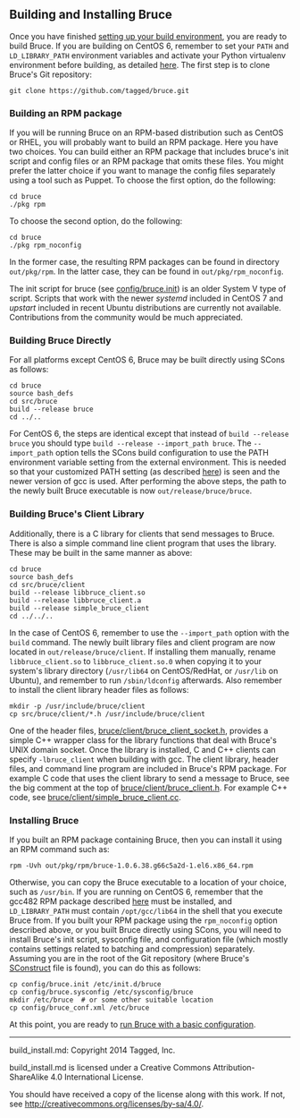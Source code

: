 ## Building and Installing Bruce

Once you have finished [setting up your build environment](https://github.com/tagged/bruce#setting-up-a-build-environment),
you are ready to build Bruce.  If you are building on CentOS 6, remember to set
your `PATH` and `LD_LIBRARY_PATH` environment variables and activate your
Python virtualenv environment before building, as detailed
[here](https://github.com/tagged/bruce/blob/master/doc/centos_6_5_env.md).  The
first step is to clone Bruce's Git repository:

```
git clone https://github.com/tagged/bruce.git
```

### Building an RPM package

If you will be running Bruce on an RPM-based distribution such as CentOS or
RHEL, you will probably want to build an RPM package.  Here you have two
choices.  You can build either an RPM package that includes bruce's init script
and config files or an RPM package that omits these files.  You might prefer
the latter choice if you want to manage the config files separately using a
tool such as Puppet.  To choose the first option, do the following:

```
cd bruce
./pkg rpm
```

To choose the second option, do the following:

```
cd bruce
./pkg rpm_noconfig
```

In the former case, the resulting RPM packages can be found in directory
`out/pkg/rpm`.  In the latter case, they can be found in
`out/pkg/rpm_noconfig`.

The init script for bruce (see
[config/bruce.init](https://github.com/tagged/bruce/blob/master/config/bruce.init))
is an older System V type of script.  Scripts that work with the newer
*systemd* included in CentOS 7 and *upstart* included in recent Ubuntu
distributions are currently not available.  Contributions from the community
would be much appreciated.

### Building Bruce Directly

For all platforms except CentOS 6, Bruce may be built directly using SCons as
follows:

```
cd bruce
source bash_defs
cd src/bruce
build --release bruce
cd ../..
```

For CentOS 6, the steps are identical except that instead of
`build --release bruce` you should type `build --release --import_path bruce`.
The `--import_path` option tells the SCons build configuration to use the PATH
environment variable setting from the external environment.  This is needed
so that your customized PATH setting (as described
[here](https://github.com/tagged/bruce/blob/master/doc/centos_6_5_env.md#building-and-installing-gcc-482))
is seen and the newer version of gcc is used.  After performing the above
steps, the path to the newly built Bruce executable is now
`out/release/bruce/bruce`.

### Building Bruce's Client Library

Additionally, there is a C library for clients that send messages to Bruce.
There is also a simple command line client program that uses the library.
These may be built in the same manner as above:

```
cd bruce
source bash_defs
cd src/bruce/client
build --release libbruce_client.so
build --release libbruce_client.a
build --release simple_bruce_client
cd ../../..
```

In the case of CentOS 6, remember to use the `--import_path` option with the
`build` command.  The newly built library files and client program are now
located in `out/release/bruce/client`.  If installing them manually, rename
`libbruce_client.so` to `libbruce_client.so.0` when copying it to your system's
library directory (`/usr/lib64` on CentOS/RedHat, or `/usr/lib` on Ubuntu), and
remember to run `/sbin/ldconfig` afterwards.  Also remember to install the
client library header files as follows:

```
mkdir -p /usr/include/bruce/client
cp src/bruce/client/*.h /usr/include/bruce/client
```
One of the header files,
[bruce/client/bruce_client_socket.h](https://github.com/tagged/bruce/blob/master/src/bruce/client/bruce_client_socket.h),
provides a simple C++ wrapper class for the library functions that deal with
Bruce's UNIX domain socket.  Once the library is installed, C and C++ clients
can specify `-lbruce_client` when building with gcc.  The client library,
header files, and command line program are included in Bruce's RPM package.
For example C code that uses the client library to send a message to Bruce, see
the big comment at the top of
[bruce/client/bruce_client.h](https://github.com/tagged/bruce/blob/master/src/bruce/client/bruce_client.h).
For example C++ code, see
[bruce/client/simple_bruce_client.cc](https://github.com/tagged/bruce/blob/master/src/bruce/client/simple_bruce_client.cc).

### Installing Bruce

If you built an RPM package containing Bruce, then you can install it using an
RPM command such as:

```
rpm -Uvh out/pkg/rpm/bruce-1.0.6.38.g66c5a2d-1.el6.x86_64.rpm
```

Otherwise, you can copy the Bruce executable to a location of your choice, such
as `/usr/bin`.  If you are running on CentOS 6, remember that the gcc482 RPM
package described [here](https://github.com/tagged/bruce/blob/master/doc/centos_6_5_env.md#building-and-installing-gcc-482)
must be installed, and `LD_LIBRARY_PATH` must contain `/opt/gcc/lib64` in the
shell that you execute Bruce from.  If you built your RPM package using the
`rpm_noconfig` option described above, or you built Bruce directly using SCons,
you will need to install Bruce's init script, sysconfig file, and configuration
file (which mostly contains settings related to batching and compression)
separately.  Assuming you are in the root of the Git repository (where Bruce's
[SConstruct](https://github.com/tagged/bruce/blob/master/SConstruct) file is
found), you can do this as follows:

```
cp config/bruce.init /etc/init.d/bruce
cp config/bruce.sysconfig /etc/sysconfig/bruce
mkdir /etc/bruce  # or some other suitable location
cp config/bruce_conf.xml /etc/bruce
```

At this point, you are ready to [run Bruce with a basic configuration](https://github.com/tagged/bruce#running-bruce-with-basic-configuration).

-----

build_install.md: Copyright 2014 Tagged, Inc.

build_install.md is licensed under a Creative Commons Attribution-ShareAlike
4.0 International License.

You should have received a copy of the license along with this work. If not,
see <http://creativecommons.org/licenses/by-sa/4.0/>.
